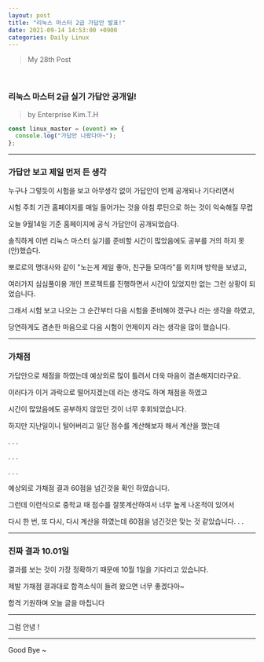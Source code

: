 ```yaml
---
layout: post
title: "리눅스 마스터 2급 가답안 발표!"
date: 2021-09-14 14:53:00 +0900
categories: Daily Linux
---
```


> My 28th Post

<br>

### 리눅스 마스터 2급 실기 가답안 공개일!

> by Enterprise Kim.T.H

```javascript
const linux_master = (event) => {
  console.log("가답안 나왔다아~");
};
```

---

### 가답안 보고 제일 먼저 든 생각

누구나 그렇듯이 시험을 보고 아무생각 없이 가답안이 언제 공개되나 기다리면서

시험 주최 기관 홈페이지를 매일 들어가는 것을 아침 루틴으로 하는 것이 익숙해질 무렵

오늘 9월14일 기준 홈페이지에 공식 가답안이 공개되었습다.

솔직하게 이번 리눅스 마스터 실기를 준비할 시간이 많았음에도 공부를 거의 하지 못(안)했습다.

뽀로로의 명대사와 같이 "노는게 제일 좋아, 친구들 모여라"를 외치며 방학을 보냈고,

여러가지 심심풀이용 개인 프로젝트를 진행하면서 시간이 있었지만 없는 그런 상황이 되었습니다.

그래서 시험 보고 나오는 그 순간부터 다음 시험을 준비해야 겠구나 라는 생각을 하였고,

당연하게도 겸손한 마음으로 다음 시험이 언제이지 라는 생각을 많이 했습니다.

---

### 가채점

가답안으로 채점을 하였는데 예상외로 많이 틀려서 더욱 마음이 겸손해지더라구요.

이러다가 이거 과락으로 떨어지겠는데 라는 생각도 하며 채점을 하였고

시간이 많았음에도 공부하지 않았던 것이 너무 후회되었습니다.

하지만 지난일이니 털어버리고 일단 점수를 계산해보자 해서 계산을 했는데

. . .

. . .

. . .

예상외로 가채점 결과 60점을 넘긴것을 확인 하였습니다.

그런데 이런식으로 중학교 때 점수를 잘못계산하여서 너무 높게 나온적이 있어서

다시 한 번, 또 다시, 다시 계산을 하였는데 60점을 넘긴것은 맞는 것 같았습니다. . .

---

### 진짜 결과 10.01일

결과를 보는 것이 가장 정확하기 때문에 10월 1일을 기다리고 있습니다.

제발 가채점 결과대로 합격소식이 들려 왔으면 너무 좋겠다아~

합격 기원하며 오늘 글을 마칩니다

---

그럼 안녕 !

---

Good Bye ~
